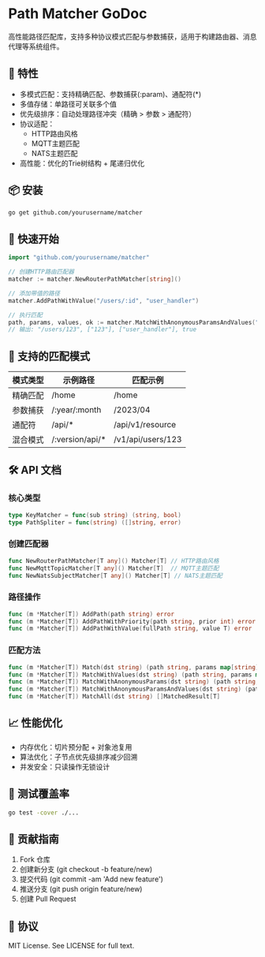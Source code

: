 # Path Matcher GoDoc
高性能路径匹配库，支持多种协议模式匹配与参数捕获，适用于构建路由器、消息代理等系统组件。

## 📌 特性
* 多模式匹配：支持精确匹配、参数捕获(:param)、通配符(*)
* 多值存储：单路径可关联多个值
* 优先级排序：自动处理路径冲突（精确 > 参数 > 通配符）
* 协议适配：
    * HTTP路由风格
    * MQTT主题匹配
    * NATS主题匹配
* 高性能：优化的Trie树结构 + 尾递归优化

## 📦 安装
```bash
go get github.com/yourusername/matcher
```

## 🚀 快速开始
```go
import "github.com/yourusername/matcher"

// 创建HTTP路由匹配器
matcher := matcher.NewRouterPathMatcher[string]()

// 添加带值的路径
matcher.AddPathWithValue("/users/:id", "user_handler")

// 执行匹配
path, params, values, ok := matcher.MatchWithAnonymousParamsAndValues("/users/123")
// 输出: "/users/123", ["123"], ["user_handler"], true
```

## 🧩 支持的匹配模式
| 模式类型 |示例路径	| 匹配示例 |
| -------- | -------- | -------- |
| 精确匹配	| /home	 | /home |
| 参数捕获 |	/:year/:month |	/2023/04 |
| 通配符	| /api/* | 	/api/v1/resource |
| 混合模式	| /:version/api/*	| /v1/api/users/123|

## 🛠️ API 文档
### 核心类型
```go
type KeyMatcher = func(sub string) (string, bool)
type PathSpliter = func(string) ([]string, error)
```

### 创建匹配器
```go
func NewRouterPathMatcher[T any]() Matcher[T] // HTTP路由风格
func NewMqttTopicMatcher[T any]() Matcher[T]  // MQTT主题匹配
func NewNatsSubjectMatcher[T any]() Matcher[T] // NATS主题匹配
```

### 路径操作
```go
func (m *Matcher[T]) AddPath(path string) error
func (m *Matcher[T]) AddPathWithPriority(path string, prior int) error
func (m *Matcher[T]) AddPathWithValue(fullPath string, value T) error
```

### 匹配方法
```go
func (m *Matcher[T]) Match(dst string) (path string, params map[string]string, ok bool)
func (m *Matcher[T]) MatchWithValues(dst string) (path string, params map[string]string, values []T, ok bool)
func (m *Matcher[T]) MatchWithAnonymousParams(dst string) (path string, params []string, ok bool)
func (m *Matcher[T]) MatchWithAnonymousParamsAndValues(dst string) (path string, params []string, values []T, ok bool)
func (m *Matcher[T]) MatchAll(dst string) []MatchedResult[T]
```

## 📈 性能优化
* 内存优化：切片预分配 + 对象池复用
* 算法优化：子节点优先级排序减少回溯
* 并发安全：只读操作无锁设计

## 🧪 测试覆盖率
```bash
go test -cover ./...
```

## 🤝 贡献指南
1. Fork 仓库
2. 创建新分支 (git checkout -b feature/new)
3. 提交代码 (git commit -am 'Add new feature')
4. 推送分支 (git push origin feature/new)
5. 创建 Pull Request

## 📄 协议
MIT License. See LICENSE for full text.